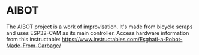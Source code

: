 # AIBOT
The AIBOT project is a work of improvisation. It's made from bicycle scraps and uses ESP32-CAM as its main controller.
Access hardware information from this instructable: https://www.instructables.com/Esghati-a-Robot-Made-From-Garbage/
